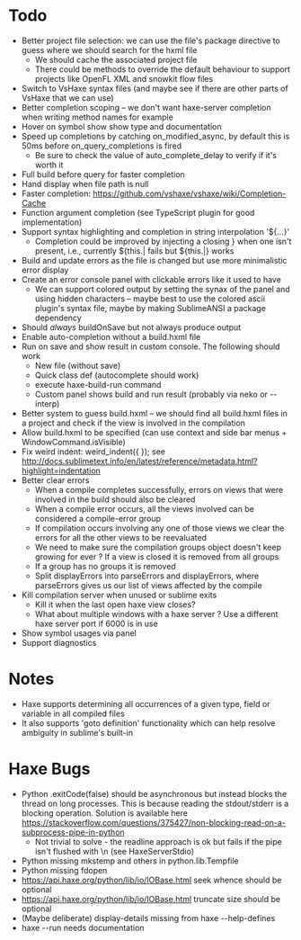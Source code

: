# Todo
- Better project file selection: we can use the file's package directive to guess where we should search for the hxml file
	- We should cache the associated project file
	- There could be methods to override the default behaviour to support projects like OpenFL XML and snowkit flow files
- Switch to VsHaxe syntax files (and maybe see if there are other parts of VsHaxe that we can use)
- Better completion scoping – we don't want haxe-server completion when writing method names for example
- Hover on symbol show show type and documentation
- Speed up completions by catching on_modified_async, by default this is 50ms before on_query_completions is fired
	- Be sure to check the value of auto_complete_delay to verify if it's worth it
- Full build before query for faster completion
- Hand display when file path is null
- Faster completion:
	https://github.com/vshaxe/vshaxe/wiki/Completion-Cache
- Function argument completion (see TypeScript plugin for good implementation)
- Support syntax highlighting and completion in string interpolation '${...}'
	- Completion could be improved by injecting a closing } when one isn't present, i.e., currently ${this.| fails but ${this.|} works
- Build and update errors as the file is changed but use more minimalistic error display
- Create an error console panel with clickable errors like it used to have
	- We can support colored output by setting the synax of the panel and using hidden characters – maybe best to use the colored ascii plugin's syntax file, maybe by making SublimeANSI a package dependency
- Should _always_ buildOnSave but not always produce output
- Enable auto-completion without a build.hxml file
- Run on save and show result in custom console. The following should work
	- New file (without save)
	- Quick class def (autocomplete should work)
	- execute haxe-build-run command
	- Custom panel shows build and run result (probably via neko or --interp)
- Better system to guess build.hxml – we should find all build.hxml files in a project and check if the view is involved in the compilation
- Allow build.hxml to be specified (can use context and side bar menus + WindowCommand.isVisible)
- Fix weird indent:
	weird_indent({
		});
	see http://docs.sublimetext.info/en/latest/reference/metadata.html?highlight=indentation
- Better clear errors
	- When a compile completes successfully, errors on views that were involved in the build should also be cleared
	- When a compile error occurs, all the views involved can be considered a compile-error group
	- If compilation occurs involving any one of those views we clear the errors for all the other views to be reevaluated
	- We need to make sure the compilation groups object doesn't keep growing for ever
	? If a view is closed it is removed from all groups
	- If a group has no groups it is removed
	* Split displayErrors into parseErrors and displayErrors, where parseErrors gives us our list of views affected by the compile
- Kill compilation server when unused or sublime exits
	- Kill it when the last open haxe view closes?
	- What about multiple windows with a haxe server
? Use a different haxe server port if 6000 is in use
- Show symbol usages via panel
- Support diagnostics

# Notes
- Haxe supports determining all occurrences of a given type, field or variable in all compiled files
- It also supports 'goto definition' functionality which can help resolve ambiguity in sublime's built-in

# Haxe Bugs
- Python .exitCode(false) should be asynchronous but instead blocks the thread on long processes. This is because reading the stdout/stderr is a blocking operation. Solution is available here https://stackoverflow.com/questions/375427/non-blocking-read-on-a-subprocess-pipe-in-python
	- Not trivial to solve - the readline approach is ok but fails if the pipe isn't flushed with \n (see HaxeServerStdio)
- Python missing mkstemp and others in python.lib.Tempfile
- Python missing fdopen
- https://api.haxe.org/python/lib/io/IOBase.html seek whence should be optional
- https://api.haxe.org/python/lib/io/IOBase.html truncate size should be optional
- (Maybe deliberate) display-details missing from haxe --help-defines 
- haxe --run needs documentation
